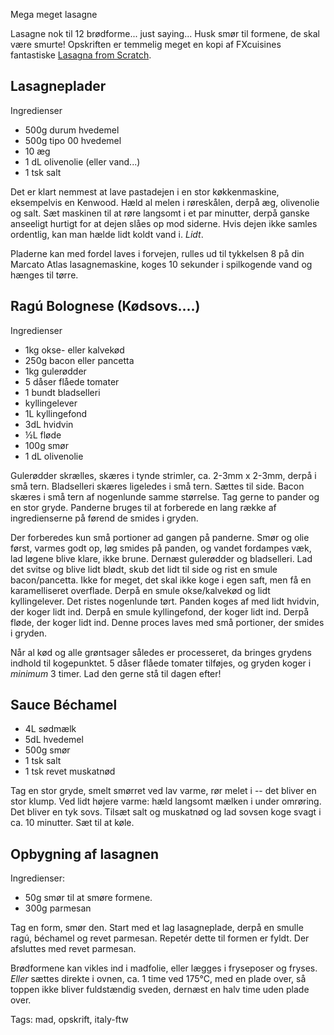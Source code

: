 Mega meget lasagne

Lasagne nok til 12 brødforme... just saying... Husk smør til formene, de skal være smurte!
Opskriften er temmelig meget en kopi af FXcuisines fantastiske [Lasagna from Scratch](http://fxcuisine.com/Default.asp?language=2&Display=152&resolution=high).

## Lasagneplader

Ingredienser

* 500g durum hvedemel
* 500g tipo 00 hvedemel
* 10 æg
* 1 dL olivenolie (eller vand...)
* 1 tsk salt

Det er klart nemmest at lave pastadejen i en stor køkkenmaskine, eksempelvis en Kenwood. Hæld al
melen i røreskålen, derpå æg, olivenolie og salt. Sæt maskinen til at røre langsomt i et par minutter,
derpå ganske anseeligt hurtigt for at dejen slåes op mod siderne. Hvis dejen ikke samles ordentlig,
kan man hælde lidt koldt vand i. _Lidt_.

Pladerne kan med fordel laves i forvejen, rulles ud til tykkelsen 8 på din Marcato Atlas lasagnemaskine,
koges 10 sekunder i spilkogende vand og hænges til tørre.

## Rag&uacute; Bolognese (Kødsovs....)

Ingredienser

* 1kg okse- eller kalvekød
* 250g bacon eller pancetta
* 1kg gulerødder
* 5 dåser flåede tomater
* 1 bundt bladselleri
* kyllingelever
* 1L kyllingefond
* 3dL hvidvin
* &frac12;L fløde
* 100g smør
* 1 dL olivenolie

Gulerødder skrælles, skæres i tynde strimler, ca. 2-3mm x 2-3mm, derpå i små tern. Bladselleri skæres ligeledes
i små tern. Sættes til side. Bacon skæres i små tern af nogenlunde samme størrelse. Tag gerne to pander og en
stor gryde. Panderne bruges til at forberede en lang række af ingredienserne på førend de smides i gryden.

Der forberedes kun små portioner ad gangen på panderne. Smør og olie først, varmes godt op, løg smides på panden, og
vandet fordampes væk, lad løgene blive klare, ikke brune. Dernæst gulerødder og bladselleri. Lad
det svitse og blive lidt blødt, skub det lidt til side og rist en smule bacon/pancetta. Ikke for meget, det
skal ikke koge i egen saft, men få en karamelliseret overflade. Derpå en smule okse/kalvekød og lidt kyllingelever.
Det ristes nogenlunde tørt. Panden koges af med lidt hvidvin, der koger lidt ind. Derpå en smule kyllingefond,
der koger lidt ind. Derpå fløde, der koger lidt ind. Denne proces laves med små portioner, der smides i gryden.

Når al kød og alle grøntsager således er processeret, da bringes grydens indhold til kogepunktet. 5 dåser flåede tomater
tilføjes, og gryden koger i _minimum_ 3 timer. Lad den gerne stå til dagen efter!

## Sauce B&eacute;chamel

* 4L sødmælk
* 5dL hvedemel
* 500g smør
* 1 tsk salt
* 1 tsk revet muskatnød

Tag en stor gryde, smelt smørret ved lav varme, rør melet i -- det bliver en stor klump.
Ved lidt højere varme: hæld langsomt mælken i under omrøring. Det bliver en tyk sovs.
Tilsæt salt og muskatnød og lad sovsen koge svagt i ca. 10 minutter. Sæt til at køle.


## Opbygning af lasagnen

Ingredienser:

* 50g smør til at smøre formene.
* 300g parmesan

Tag en form, smør den. Start med et lag lasagneplade, derpå en smulle rag&uacute;, b&eacute;chamel og
revet parmesan. Repet&eacute;r dette til formen er fyldt. Der afsluttes med revet parmesan.

Brødformene kan vikles ind i madfolie, eller lægges i fryseposer og fryses. _Eller_ sættes direkte i ovnen,
ca. 1 time ved 175&deg;C, med en plade over, så toppen ikke bliver fuldstændig sveden, dernæst en halv time uden
plade over.

Tags: mad, opskrift, italy-ftw


